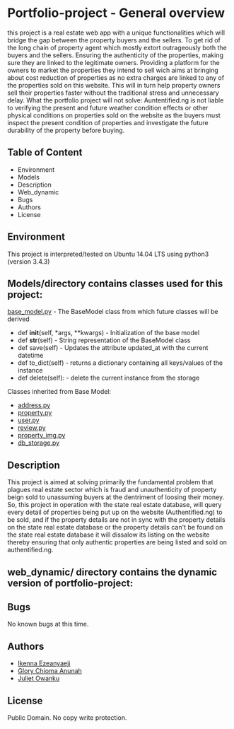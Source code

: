 # Portfolio-project - General overview

this project is a real estate web app with a unique functionalities which will bridge the gap between the property buyers and the sellers. To get rid of the long chain of property agent which mostly extort outrageously both the buyers and the sellers. Ensuring the authenticity of the properties, making sure they are linked to the legitimate owners. Providing a platform for the owners to market the properties they intend to sell wich aims at bringing about cost reduction of properties as no extra charges are linked to any of the properties sold on this website. This will in turn help property owners sell their properties faster without the traditional stress and unnecessary delay. What the portfolio project will not solve: Auntentified.ng is not liable to verifying the present and future weather condition effects or other physical conditions on properties sold on the website as the buyers must inspect the present condition of properties and investigate the future durability of the property before buying.

## Table of Content

* Environment
* Models
* Description
* Web_dynamic
* Bugs
* Authors
* License

## Environment

This project is interpreted/tested on Ubuntu 14.04 LTS using python3 (version 3.4.3)

## Models/directory contains classes used for this project:

[base_model.py](https://github.com/charlykso/portfolio-project/blob/master/models/base_model.py) - The BaseModel class from which future classes will be derived

* def __init__(self, *args, **kwargs) - Initialization of the base model
* def __str__(self) - String representation of the BaseModel class
* def save(self) - Updates the attribute updated_at with the current datetime
* def to_dict(self) - returns a dictionary containing all keys/values of the instance
* def delete(self): - delete the current instance from the storage

Classes inherited from Base Model:

* [address.py](https://github.com/charlykso/portfolio-project/blob/master/models/address.py)
* [property.py](https://github.com/charlykso/portfolio-project/blob/master/models/property.py)
* [user.py](https://github.com/charlykso/portfolio-project/blob/master/models/user.py)
* [review.py](https://github.com/charlykso/portfolio-project/blob/master/models/review.py)
* [property_img.py]((https://github.com/charlykso/portfolio-project/blob/master/models/property_img.py))
* [db_storage.py](https://github.com/charlykso/portfolio-project/blob/master/models/engine/db_storage.py)

## Description
This project is aimed at solving primarily the fundamental problem that plagues real estate sector which is fraud and unauthenticity of property beign sold to unassuming buyers at the dentriment of loosing their money. So, this project in operation with the state real estate database, will query every detail of properties being put up on the website (Authentified.ng) to be sold, and if the property details are not in sync with the property details on the state real estate database or the property details can't be found on the state real estate database it will dissalow its listing on the website thereby ensuring that only authentic properties are being listed and sold on authentified.ng.

## web_dynamic/ directory contains the dynamic version of portfolio-project:

## Bugs

No known bugs at this time.

## Authors

 * [Ikenna Ezeanyaeji](https://github.com/charlykso)
 * [Glory Chioma Anunah](https://github.com/glorycornel)
 * [Juliet Owanku](https://github.com/julietowah)
 
 
 ## License

Public Domain. No copy write protection.
 
 
 
 
 
 
 
 
 
 
 
 
